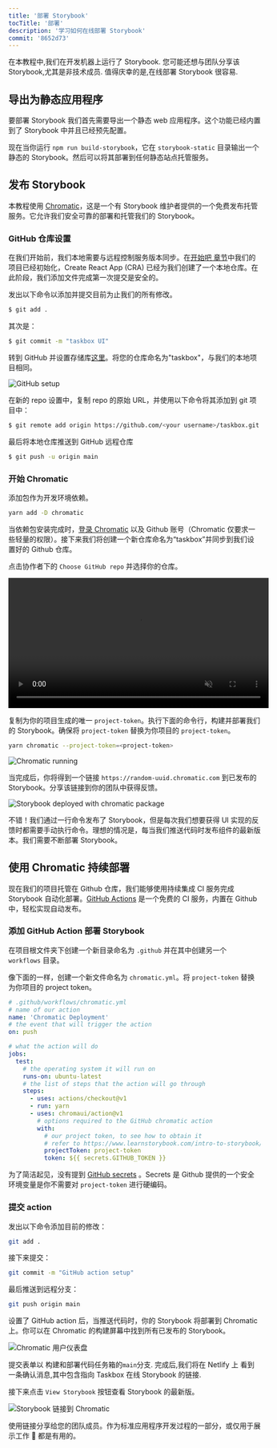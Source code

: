```yaml
---
title: '部署 Storybook'
tocTitle: '部署'
description: '学习如何在线部署 Storybook'
commit: '8652d73'
---
```


在本教程中,我们在开发机器上运行了 Storybook. 您可能还想与团队分享该 Storybook,尤其是非技术成员. 值得庆幸的是,在线部署 Storybook 很容易.

## 导出为静态应用程序

要部署 Storybook 我们首先需要导出一个静态 web 应用程序。这个功能已经内置到了 Storybook 中并且已经预先配置。

现在当你运行 `npm run build-storybook`，它在 `storybook-static` 目录输出一个静态的 Storybook。然后可以将其部署到任何静态站点托管服务。

## 发布 Storybook

本教程使用 <a href="https://www.chromatic.com/">Chromatic</a>，这是一个有 Storybook 维护者提供的一个免费发布托管服务。它允许我们安全可靠的部署和托管我们的 Storybook。

### GitHub 仓库设置

在我们开始前，我们本地需要与远程控制服务版本同步。在[开始吧 章节](react/zh-CN/get-started/)中我们的项目已经初始化，Create React App (CRA) 已经为我们创建了一个本地仓库。在此阶段，我们添加文件完成第一次提交是安全的。

发出以下命令以添加并提交目前为止我们的所有修改。

```bash
$ git add .
```

其次是：

```bash
$ git commit -m "taskbox UI"
```

转到 GitHub 并设置存储库[这里](https://github.com/new)。将您的仓库命名为"taskbox"，与我们的本地项目相同。

![GitHub setup](/intro-to-storybook/github-create-taskbox.png)

在新的 repo 设置中，复制 repo 的原始 URL，并使用以下命令将其添加到 git 项目中：

```bash
$ git remote add origin https://github.com/<your username>/taskbox.git
```

最后将本地仓库推送到 GitHub 远程仓库

```bash
$ git push -u origin main
```

### 开始 Chromatic

添加包作为开发环境依赖。

```bash
yarn add -D chromatic
```

当依赖包安装完成时，[登录 Chromatic](https://www.chromatic.com/start) 以及 Github 账号（Chromatic 仅要求一些轻量的权限）。接下来我们将创建一个新仓库命名为“taskbox”并同步到我们设置好的 Github 仓库。

点击协作者下的 `Choose GitHub repo` 并选择你的仓库。

<video autoPlay muted playsInline loop style="width:520px; margin: 0 auto;">
  <source
    src="/intro-to-storybook/chromatic-setup-learnstorybook.mp4"
    type="video/mp4"
  />
</video>

复制为你的项目生成的唯一 `project-token`。执行下面的命令行，构建并部署我们的 Storybook。确保将 `project-token` 替换为你项目的 `project-token`。

```bash
yarn chromatic --project-token=<project-token>
```

![Chromatic running](/intro-to-storybook/chromatic-manual-storybook-console-log.png)

当完成后，你将得到一个链接 `https://random-uuid.chromatic.com` 到已发布的 Storybook。分享该链接到你的团队中获得反馈。

![Storybook deployed with chromatic package](/intro-to-storybook/chromatic-manual-storybook-deploy-6-0.png)

不错！我们通过一行命令发布了 Storybook，但是每次我们想要获得 UI 实现的反馈时都需要手动执行命令。理想的情况是，每当我们推送代码时发布组件的最新版本。我们需要不断部署 Storybook。

## 使用 Chromatic 持续部署

现在我们的项目托管在 Github 仓库，我们能够使用持续集成 CI 服务完成 Storybook 自动化部署。[GitHub Actions](https://github.com/features/actions) 是一个免费的 CI 服务，内置在 Github 中，轻松实现自动发布。

### 添加 GitHub Action 部署 Storybook

在项目根文件夹下创建一个新目录命名为 `.github` 并在其中创建另一个 `workflows` 目录。

像下面的一样，创建一个新文件命名为 `chromatic.yml`。将 `project-token` 替换为你项目的 project token。

```yaml
# .github/workflows/chromatic.yml
# name of our action
name: 'Chromatic Deployment'
# the event that will trigger the action
on: push

# what the action will do
jobs:
  test:
    # the operating system it will run on
    runs-on: ubuntu-latest
    # the list of steps that the action will go through
    steps:
      - uses: actions/checkout@v1
      - run: yarn
      - uses: chromaui/action@v1
        # options required to the GitHub chromatic action
        with:
          # our project token, to see how to obtain it
          # refer to https://www.learnstorybook.com/intro-to-storybook/react/en/deploy/
          projectToken: project-token
          token: ${{ secrets.GITHUB_TOKEN }}
```

<div class="aside"><p>为了简洁起见，没有提到 <a href="https://help.github.com/en/actions/configuring-and-managing-workflows/creating-and-storing-encrypted-secrets">GitHub secrets</a> 。Secrets 是 Github 提供的一个安全环境变量是你不需要对 <code>project-token</code> 进行硬编码。</p></div>

### 提交 action

发出以下命令添加目前的修改：

```bash
git add .
```

接下来提交：

```bash
git commit -m "GitHub action setup"
```

最后推送到远程分支：

```bash
git push origin main
```

设置了 GitHub action 后，当推送代码时，你的 Storybook 将部署到 Chromatic 上。你可以在 Chromatic 的构建屏幕中找到所有已发布的 Storybook。

![Chromatic 用户仪表盘](/intro-to-storybook/chromatic-user-dashboard.png)

提交表单以 构建和部署代码任务箱的`main`分支. 完成后,我们将在 Netlify 上 看到一条确认消息,其中包含指向 Taskbox 在线 Storybook 的链接.

接下来点击 `View Storybook` 按钮查看 Storybook 的最新版。

![Storybook 链接到 Chromatic](/intro-to-storybook/chromatic-build-storybook-link.png)

使用链接分享给您的团队成员。作为标准应用程序开发过程的一部分，或仅用于展示工作 💅 都是有用的。

